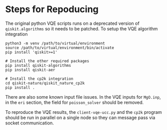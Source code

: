 # Steps for Repoducing

The original python VQE scripts runs on a deprecated version of `qiskit.algorithms` so it needs to be patched. To setup the VQE algorithm integration

```
python3 -m venv /path/to/virtual/environment
source /path/to/virtual/environment/bin/activate
pip install 'qiskit>=1'

# Install the other required packages
pip install qiskit-algorithms
pip install qiskit-aer

# Install the cp2k integration
cd qiskit-nature/qiskit_nature_cp2k
pip install .
```

There are also some known input file issues. In the VQE inputs for `MgO.inp`, in the `eri` section, the field for `poisson_solver` should be removed.

To reproduce the VQE results, the `client-vqe-ucc.py` and the `cp2k` program should be run in parallel on a single node so they can message pass via socket communication. 
